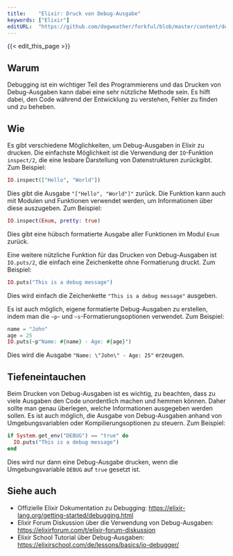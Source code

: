 ```yaml
---
title:    "Elixir: Druck von Debug-Ausgabe"
keywords: ["Elixir"]
editURL:  "https://github.com/dogweather/forkful/blob/master/content/de/elixir/printing-debug-output.md"
---
```


{{< edit_this_page >}}

## Warum

Debugging ist ein wichtiger Teil des Programmierens und das Drucken von Debug-Ausgaben kann dabei eine sehr nützliche Methode sein. Es hilft dabei, den Code während der Entwicklung zu verstehen, Fehler zu finden und zu beheben.

## Wie

Es gibt verschiedene Möglichkeiten, um Debug-Ausgaben in Elixir zu drucken. Die einfachste Möglichkeit ist die Verwendung der `IO`-Funktion `inspect/2`, die eine lesbare Darstellung von Datenstrukturen zurückgibt. Zum Beispiel:

```Elixir
IO.inspect(["Hello", "World"])
```

Dies gibt die Ausgabe `"["Hello", "World"]"` zurück. Die Funktion kann auch mit Modulen und Funktionen verwendet werden, um Informationen über diese auszugeben. Zum Beispiel:

```Elixir
IO.inspect(Enum, pretty: true)
```

Dies gibt eine hübsch formatierte Ausgabe aller Funktionen im Modul `Enum` zurück.

Eine weitere nützliche Funktion für das Drucken von Debug-Ausgaben ist `IO.puts/2`, die einfach eine Zeichenkette ohne Formatierung druckt. Zum Beispiel:

```Elixir
IO.puts("This is a debug message")
```

Dies wird einfach die Zeichenkette `"This is a debug message"` ausgeben.

Es ist auch möglich, eigene formatierte Debug-Ausgaben zu erstellen, indem man die `~p`- und `~s`-Formatierungsoptionen verwendet. Zum Beispiel:

```Elixir
name = "John"
age = 25
IO.puts(~p"Name: #{name} - Age: #{age}")
```

Dies wird die Ausgabe `"Name: \"John\" - Age: 25"` erzeugen.

## Tiefeneintauchen

Beim Drucken von Debug-Ausgaben ist es wichtig, zu beachten, dass zu viele Ausgaben den Code unordentlich machen und hemmen können. Daher sollte man genau überlegen, welche Informationen ausgegeben werden sollen. Es ist auch möglich, die Ausgabe von Debug-Ausgaben anhand von Umgebungsvariablen oder Kompilierungsoptionen zu steuern. Zum Beispiel:

```Elixir
if System.get_env("DEBUG") == "true" do
  IO.puts("This is a debug message")
end
```

Dies wird nur dann eine Debug-Ausgabe drucken, wenn die Umgebungsvariable `DEBUG` auf `true` gesetzt ist.

## Siehe auch

- Offizielle Elixir Dokumentation zu Debugging: https://elixir-lang.org/getting-started/debugging.html
- Elixir Forum Diskussion über die Verwendung von Debug-Ausgaben: https://elixirforum.com/t/elixir-forum-diskussion
- Elixir School Tutorial über Debug-Ausgaben: https://elixirschool.com/de/lessons/basics/io-debugger/
